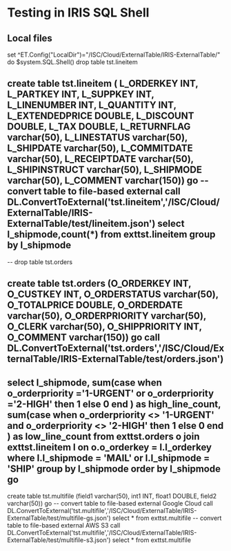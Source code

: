 # Testing in IRIS SQL Shell

## Local files

set ^ET.Config("LocalDir")="/ISC/Cloud/ExternalTable/IRIS-ExternalTable/"
do $system.SQL.Shell()
drop table tst.lineitem

create table tst.lineitem (
L_ORDERKEY INT,
L_PARTKEY INT,
L_SUPPKEY INT,
L_LINENUMBER INT,
L_QUANTITY INT,
L_EXTENDEDPRICE DOUBLE,
L_DISCOUNT DOUBLE,
L_TAX DOUBLE,
L_RETURNFLAG varchar(50),
L_LINESTATUS varchar(50),
L_SHIPDATE varchar(50),
L_COMMITDATE varchar(50),
L_RECEIPTDATE varchar(50),
L_SHIPINSTRUCT varchar(50),
L_SHIPMODE varchar(50), 
L_COMMENT varchar(150))
go
 -- convert table to file-based external
call DL.ConvertToExternal('tst.lineitem','/ISC/Cloud/ExternalTable/IRIS-ExternalTable/test/lineitem.json')
select l_shipmode,count(*) from exttst.lineitem group by l_shipmode
 --
 --
drop table tst.orders 

create table tst.orders 
(O_ORDERKEY INT, 
O_CUSTKEY INT, 
O_ORDERSTATUS varchar(50), 
O_TOTALPRICE DOUBLE, 
O_ORDERDATE varchar(50), 
O_ORDERPRIORITY varchar(50), 
O_CLERK varchar(50), 
O_SHIPPRIORITY INT, 
O_COMMENT varchar(150)) 
go
call DL.ConvertToExternal('tst.orders','/ISC/Cloud/ExternalTable/IRIS-ExternalTable/test/orders.json')
 --

select 
  l_shipmode,
  sum(case
    when o_orderpriority ='1-URGENT'
         or o_orderpriority ='2-HIGH'
    then 1
    else 0
end
  ) as high_line_count,
  sum(case
    when o_orderpriority <> '1-URGENT'
         and o_orderpriority <> '2-HIGH'
    then 1
    else 0
end
  ) as low_line_count
from
  exttst.orders o join exttst.lineitem l 
  on 
    o.o_orderkey = l.l_orderkey 
where 
  l.l_shipmode = 'MAIL' or l.l_shipmode = 'SHIP'
group by l_shipmode
order by l_shipmode
go
 --

create table tst.multifile 
(field1 varchar(50), 
int1 INT, 
float1 DOUBLE, 
field2 varchar(50))
go 
 -- convert table to file-based external Google Cloud
call DL.ConvertToExternal('tst.multifile','/ISC/Cloud/ExternalTable/IRIS-ExternalTable/test/multifile-gs.json')
select * from exttst.multifile 
 -- convert table to file-based external AWS S3
call DL.ConvertToExternal('tst.multifile','/ISC/Cloud/ExternalTable/IRIS-ExternalTable/test/multifile-s3.json')
select * from exttst.multifile